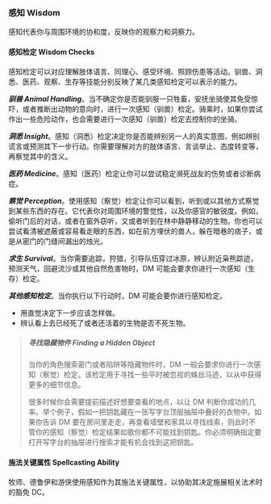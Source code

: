 ### 感知 Wisdom

感知代表你与周围环境的协和度，反映你的观察力和洞察力。

#### 感知检定 Wisdom Checks

感知检定可以对应理解肢体语言、同理心、感受环境、照顾伤患等活动。驯兽、洞悉、医药、观察、生存等技能分别反映了某几类感知检定可以表示的能力。

***驯兽 Animal Handling***。当不确定你是否能驯服一只牲畜，安抚坐骑使其免受惊吓，或者推断出动物的意向时，进行一次感知（驯兽）检定。骑乘时，如果你尝试作出一些危险动作，也会需要进行一次感知（驯兽）检定去控制你的坐骑。

***洞悉 Insight***。感知（洞悉）检定决定你是否能辨别另一人的真实意图，例如辨别谎言或预测其下一步行动。你需要理解对方的肢体语言、言谈举止、态度转变等，再察觉其中的含义。

***医药 Medicine***。感知（医药）检定让你可以尝试稳定濒死战友的伤势或者诊断病症。

***察觉 Perception***。使用感知（察觉）检定让你可以看到，听到或以其他方式察觉到某些东西的存在。它代表你对周围环境的警觉性，以及你感官的敏锐度。例如，偷听门后的对话，或者在窗外窃听，又或者听到在林中静静移动的生物。你也可以尝试看清被遮蔽或容易看走眼的东西，如在前方埋伏的兽人，躲在暗巷的痞子，或是从密门的门缝间漏出的烛光。

***求生 Survival***。当你需要追踪，狩猎，引导队伍穿过冰原，辨认附近枭熊踪迹，预测天气，回避流沙或其他自然危害物时，DM 可能会要求你进行一次感知（生存）检定。

***其他感知检定***。当你执行以下行动时，DM 可能会要你进行感知检定。
- 用直觉决定下一步应该怎样做。
- 辨认看上去已经死了或者还活着的生物是否不死生物。

> ##### 寻找隐藏物件 Finding a Hidden Object
> 
> 当你的角色搜索密门或者陷阱等隐藏物件时，DM 一般会要求你进行一次感知（察觉）检定。该检定用于寻找一些平时被忽视的蛛丝马迹，以从中获得更多的细节信息。
> 
> 很多时候你会需要提前描述好想要查看的地点，以让 DM 判断你成功的几率。举个例子，假如一把钥匙藏在一张写字台顶层抽屉中叠好的衣物中。如果你告诉 DM 要在房间里走走，再查看墙壁和家具以寻找线索，则此时不管你的感知（察觉）检定结果如歌你都不可能找到钥匙。你必须明确指定要打开写字台的抽屉进行搜索才能有机会找到这把钥匙。

#### 施法关键属性 Spellcasting Ability

牧师、德鲁伊和游侠使用感知作为其施法关键属性，以协助其决定施展相关法术时的豁免 DC。

